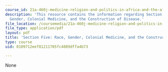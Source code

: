 ```yaml
---
course_id: 21a-460j-medicine-religion-and-politics-in-africa-and-the-african-diaspora-spring-2005
description: 'This resource contains the information regarding Section Five: Race,
  Gender, Colonial Medicine, and the Construction of Disease.'
file_location: /coursemedia/21a-460j-medicine-religion-and-politics-in-africa-and-the-african-diaspora-spring-2005/0109712eef81211705fc4889dffa4b73_MIT21A_460JS05_3_15_5_460j.pdf
file_type: application/pdf
layout: pdf
title: 'Section Five: Race, Gender, Colonial Medicine, and the Construction of Disease'
type: course
uid: 0109712eef81211705fc4889dffa4b73

---
```

None